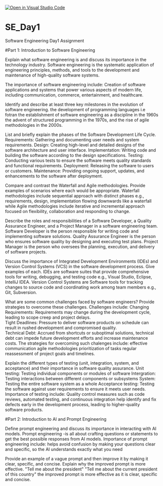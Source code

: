 [![Open in Visual Studio Code](https://classroom.github.com/assets/open-in-vscode-2e0aaae1b6195c2367325f4f02e2d04e9abb55f0b24a779b69b11b9e10269abc.svg)](https://classroom.github.com/online_ide?assignment_repo_id=15660573&assignment_repo_type=AssignmentRepo)
# SE_Day1
Software Engineering Day1 Assignment

#Part 1: Introduction to Software Engineering

Explain what software engineering is and discuss its importance in the technology industry.
 Software engineering is the systematic application of engineering principles, methods, and tools to the development and maintenance of high-quality software systems.

The importance of software engineering include:
  Creation of software applications and systems that power various aspects of modern life, including communication, commerce, entertainment, and healthcare.
 
Identify and describe at least three key milestones in the evolution of software engineering.
  the development of programming languages i.e fotran
  the establishment of software engineering as a discipline in the 1960s
  the advent of structured programming in the 1970s, and the rise of agile methodologies in the 2000s.
 
List and briefly explain the phases of the Software Development Life Cycle.
  Requirements: Gathering and documenting user needs and system requirements.
  Design: Creating high-level and detailed designs of the software architecture and user interface.
  Implementation: Writing code and building the software according to the design specifications.
  Testing: Conducting various tests to ensure the software meets quality standards and functional requirements.
  Deployment: Releasing the software to users or customers.
  Maintenance: Providing ongoing support, updates, and enhancements to the software after deployment.

Compare and contrast the Waterfall and Agile methodologies. Provide examples of scenarios where each would be appropriate.
 Waterfall methodologies include sequential approach with distinct phases e.g., requirements, design, implementation flowing downwards like a waterfall while Agile 
 methodologies include iterative and incremental approach focused on flexibility, collaboration and responding to change.

Describe the roles and responsibilities of a Software Developer, a Quality Assurance Engineer, and a Project Manager in a software engineering team.
 Software Developer is the person responsible for writing code and implementing software solutions.
 Quality Assurance Engineer is the person who ensures software quality by designing and executing test plans.
 Project Manager is the person who oversees the planning, execution, and delivery of software projects.

Discuss the importance of Integrated Development Environments (IDEs) and Version Control Systems (VCS) in the software development process. Give examples of each.
 IDEs are software suites that provide comprehensive tools for writing, debugging, and testing code e.g., Visual Studio, Eclipse, IntelliJ IDEA.
 Version Control Systems are Software tools for tracking changes to source code and coordinating work among team members e.g., Git, Subversion.


What are some common challenges faced by software engineers? Provide strategies to overcome these challenges.
 Challenges include:
 Changing Requirements: Requirements may change during the development cycle, leading to scope creep and project delays.                                                  
 Tight Deadlines: Pressure to deliver software products on schedule can result in rushed development and compromised quality.                                         
 Technical Debt: Accrued from shortcuts or suboptimal solutions, technical debt can impede future development efforts and increase maintenance costs.
 The strategies for overcoming such chalenges include:
  effective communication
  agile methodologies 
  prioritization of tasks
  regular reassessment of project goals and timelines.


Explain the different types of testing (unit, integration, system, and acceptance) and their importance in software quality assurance.
 Unit testing: Testing individual components or modules of software
 Intergration: Testing interactions between different components or subsystems
 System: Testing the entire software system as a whole
 Acceptance testing: Testing the software against user requirements to ensure it meets user needs.
Importance of testing include:
 Quality control measures such as code reviews, automated testing, and continuous integration help identify and fix defects early in the development process, leading to 
 higher-quality software products.

#Part 2: Introduction to AI and Prompt Engineering


Define prompt engineering and discuss its importance in interacting with AI models.
 Prompt engineering -is all about crafting questions or statements to get the best possible responses from AI models.
 Importance of prompt engineering include:
 helps avoid confusion by making your questions clear and specific, so the AI understands exactly what you need

Provide an example of a vague prompt and then improve it by making it clear, specific, and concise. Explain why the improved prompt is more effective.
 "Tell me about the president"
 "Tell me about the current president of this country"
  the improved prompt is more effective as it is clear, specific and concise.

